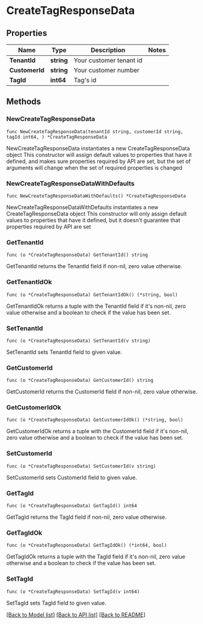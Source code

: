 # CreateTagResponseData

## Properties

Name | Type | Description | Notes
------------ | ------------- | ------------- | -------------
**TenantId** | **string** | Your customer tenant id | 
**CustomerId** | **string** | Your customer number | 
**TagId** | **int64** | Tag&#39;s id | 

## Methods

### NewCreateTagResponseData

`func NewCreateTagResponseData(tenantId string, customerId string, tagId int64, ) *CreateTagResponseData`

NewCreateTagResponseData instantiates a new CreateTagResponseData object
This constructor will assign default values to properties that have it defined,
and makes sure properties required by API are set, but the set of arguments
will change when the set of required properties is changed

### NewCreateTagResponseDataWithDefaults

`func NewCreateTagResponseDataWithDefaults() *CreateTagResponseData`

NewCreateTagResponseDataWithDefaults instantiates a new CreateTagResponseData object
This constructor will only assign default values to properties that have it defined,
but it doesn't guarantee that properties required by API are set

### GetTenantId

`func (o *CreateTagResponseData) GetTenantId() string`

GetTenantId returns the TenantId field if non-nil, zero value otherwise.

### GetTenantIdOk

`func (o *CreateTagResponseData) GetTenantIdOk() (*string, bool)`

GetTenantIdOk returns a tuple with the TenantId field if it's non-nil, zero value otherwise
and a boolean to check if the value has been set.

### SetTenantId

`func (o *CreateTagResponseData) SetTenantId(v string)`

SetTenantId sets TenantId field to given value.


### GetCustomerId

`func (o *CreateTagResponseData) GetCustomerId() string`

GetCustomerId returns the CustomerId field if non-nil, zero value otherwise.

### GetCustomerIdOk

`func (o *CreateTagResponseData) GetCustomerIdOk() (*string, bool)`

GetCustomerIdOk returns a tuple with the CustomerId field if it's non-nil, zero value otherwise
and a boolean to check if the value has been set.

### SetCustomerId

`func (o *CreateTagResponseData) SetCustomerId(v string)`

SetCustomerId sets CustomerId field to given value.


### GetTagId

`func (o *CreateTagResponseData) GetTagId() int64`

GetTagId returns the TagId field if non-nil, zero value otherwise.

### GetTagIdOk

`func (o *CreateTagResponseData) GetTagIdOk() (*int64, bool)`

GetTagIdOk returns a tuple with the TagId field if it's non-nil, zero value otherwise
and a boolean to check if the value has been set.

### SetTagId

`func (o *CreateTagResponseData) SetTagId(v int64)`

SetTagId sets TagId field to given value.



[[Back to Model list]](../README.md#documentation-for-models) [[Back to API list]](../README.md#documentation-for-api-endpoints) [[Back to README]](../README.md)



